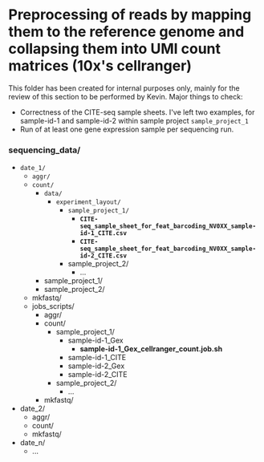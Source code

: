 # Preprocessing of reads by mapping them to the reference genome and collapsing them into UMI count matrices (10x's cellranger)

This folder has been created for internal purposes only, mainly for the review of this section to be performed by Kevin.
Major things to check:
- Correctness of the CITE-seq sample sheets. I've left two examples, for sample-id-1 and sample-id-2 within sample project <code>sample_project_1</code>
- Run of at least one gene expression sample per sequencing run.

### sequencing_data/

* <code>date_1/</code>
  * <code>aggr/</code>
  * <code>count/</code>
    * <code>data/</code>
        * <code>experiment_layout/</code>
            * <code>sample_project_1/</code>
                * <code>**CITE-seq_sample_sheet_for_feat_barcoding_NV0XX_sample-id-1_CITE.csv**</code>
                * <code>**CITE-seq_sample_sheet_for_feat_barcoding_NV0XX_sample-id-2_CITE.csv**</code>
            * sample_project_2/
                * ...
    * sample_project_1/
    * sample_project_2/
  * mkfastq/
  * jobs_scripts/
    * aggr/
    * count/
        * sample_project_1/
            * sample-id-1_Gex
                * **sample-id-1_Gex_cellranger_count.job.sh**
            * sample-id-1_CITE
            * sample-id-2_Gex
            * sample-id-2_CITE
        * sample_project_2/
            * ...
    * mkfastq/
* date_2/
  * aggr/
  * count/
  * mkfastq/
* date_n/
    * ...